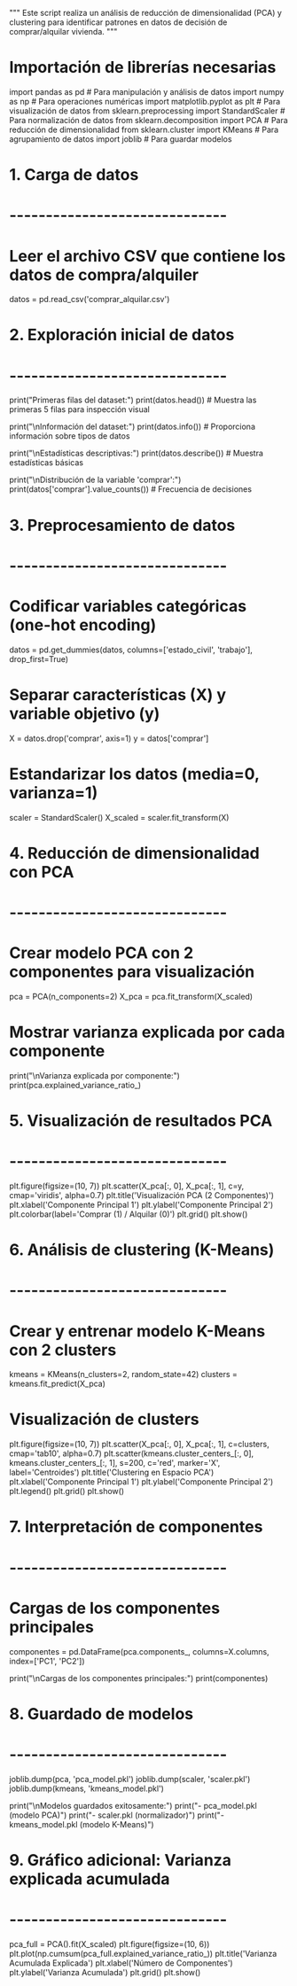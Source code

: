 """
Este script realiza un análisis de reducción de dimensionalidad (PCA) y clustering
para identificar patrones en datos de decisión de comprar/alquilar vivienda.
"""

# Importación de librerías necesarias
import pandas as pd  # Para manipulación y análisis de datos
import numpy as np   # Para operaciones numéricas
import matplotlib.pyplot as plt  # Para visualización de datos
from sklearn.preprocessing import StandardScaler  # Para normalización de datos
from sklearn.decomposition import PCA  # Para reducción de dimensionalidad
from sklearn.cluster import KMeans  # Para agrupamiento de datos
import joblib  # Para guardar modelos

# 1. Carga de datos
# ------------------------------
# Leer el archivo CSV que contiene los datos de compra/alquiler
datos = pd.read_csv('comprar_alquilar.csv')

# 2. Exploración inicial de datos
# ------------------------------
print("Primeras filas del dataset:")
print(datos.head())  # Muestra las primeras 5 filas para inspección visual

print("\nInformación del dataset:")
print(datos.info())  # Proporciona información sobre tipos de datos

print("\nEstadísticas descriptivas:")
print(datos.describe())  # Muestra estadísticas básicas

print("\nDistribución de la variable 'comprar':")
print(datos['comprar'].value_counts())  # Frecuencia de decisiones

# 3. Preprocesamiento de datos
# ------------------------------
# Codificar variables categóricas (one-hot encoding)
datos = pd.get_dummies(datos, columns=['estado_civil', 'trabajo'], drop_first=True)

# Separar características (X) y variable objetivo (y)
X = datos.drop('comprar', axis=1)
y = datos['comprar']

# Estandarizar los datos (media=0, varianza=1)
scaler = StandardScaler()
X_scaled = scaler.fit_transform(X)

# 4. Reducción de dimensionalidad con PCA
# ------------------------------
# Crear modelo PCA con 2 componentes para visualización
pca = PCA(n_components=2)
X_pca = pca.fit_transform(X_scaled)

# Mostrar varianza explicada por cada componente
print("\nVarianza explicada por componente:")
print(pca.explained_variance_ratio_)

# 5. Visualización de resultados PCA
# ------------------------------
plt.figure(figsize=(10, 7))
plt.scatter(X_pca[:, 0], X_pca[:, 1], c=y, cmap='viridis', alpha=0.7)
plt.title('Visualización PCA (2 Componentes)')
plt.xlabel('Componente Principal 1')
plt.ylabel('Componente Principal 2')
plt.colorbar(label='Comprar (1) / Alquilar (0)')
plt.grid()
plt.show()

# 6. Análisis de clustering (K-Means)
# ------------------------------
# Crear y entrenar modelo K-Means con 2 clusters
kmeans = KMeans(n_clusters=2, random_state=42)
clusters = kmeans.fit_predict(X_pca)

# Visualización de clusters
plt.figure(figsize=(10, 7))
plt.scatter(X_pca[:, 0], X_pca[:, 1], c=clusters, cmap='tab10', alpha=0.7)
plt.scatter(kmeans.cluster_centers_[:, 0], kmeans.cluster_centers_[:, 1], 
            s=200, c='red', marker='X', label='Centroides')
plt.title('Clustering en Espacio PCA')
plt.xlabel('Componente Principal 1')
plt.ylabel('Componente Principal 2')
plt.legend()
plt.grid()
plt.show()

# 7. Interpretación de componentes
# ------------------------------
# Cargas de los componentes principales
componentes = pd.DataFrame(pca.components_, 
                          columns=X.columns,
                          index=['PC1', 'PC2'])

print("\nCargas de los componentes principales:")
print(componentes)

# 8. Guardado de modelos
# ------------------------------
joblib.dump(pca, 'pca_model.pkl')
joblib.dump(scaler, 'scaler.pkl')
joblib.dump(kmeans, 'kmeans_model.pkl')

print("\nModelos guardados exitosamente:")
print("- pca_model.pkl (modelo PCA)")
print("- scaler.pkl (normalizador)")
print("- kmeans_model.pkl (modelo K-Means)")

# 9. Gráfico adicional: Varianza explicada acumulada
# ------------------------------
pca_full = PCA().fit(X_scaled)
plt.figure(figsize=(10, 6))
plt.plot(np.cumsum(pca_full.explained_variance_ratio_))
plt.title('Varianza Acumulada Explicada')
plt.xlabel('Número de Componentes')
plt.ylabel('Varianza Acumulada')
plt.grid()
plt.show()
